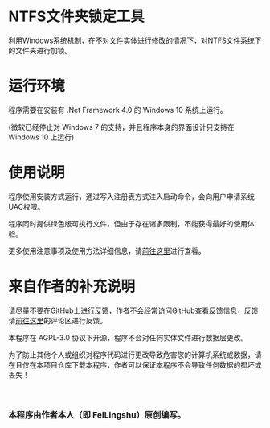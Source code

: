 # NTFS文件夹锁定工具
利用Windows系统机制，在不对文件实体进行修改的情况下，对NTFS文件系统下的文件夹进行加锁。

# 运行环境
程序需要在安装有 .Net Framework 4.0 的 Windows 10 系统上运行。

(微软已经停止对 Windows 7 的支持，并且程序本身的界面设计只支持在 Windows 10 上运行)

# 使用说明
程序使用安装方式运行，通过写入注册表方式注入启动命令，会向用户申请系统UAC权限。

程序同时提供绿色版可执行文件，但由于存在诸多限制，不能获得最好的使用体验。

更多使用注意事项及使用方法详细信息，请[前往这里](https://space.bilibili.com/483822869)进行查看。

# 来自作者的补充说明
请尽量不要在GitHub上进行反馈，作者不会经常访问GitHub查看反馈信息，反馈请[前往这里](https://space.bilibili.com/483822869)的评论区进行反馈。

本程序在 AGPL-3.0 协议下开源，程序不会对任何实体文件进行数据层更改。

为了防止其他个人或组织对程序代码进行更改导致危害您的计算机系统或数据，请在且仅在本项目仓库下载本程序，作者可以保证本程序不会导致任何数据的损坏或丢失！

　

### 本程序由作者本人（即 FeiLingshu）原创编写。
